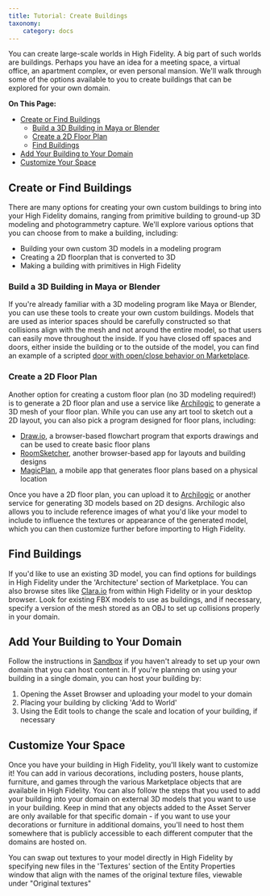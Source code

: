 ```yaml
---
title: Tutorial: Create Buildings
taxonomy:
    category: docs
---
```


You can create large-scale worlds in High Fidelity. A big part of such worlds are buildings. Perhaps you have an idea for a meeting space, a virtual office, an apartment complex, or even personal mansion. We'll walk through some of the options available to you to create buildings that can be explored for your own domain.

**On This Page:**

+ [Create or Find Buildings](#create-or-find-buildings)
  + [Build a 3D Building in Maya or Blender](#build-a-3d-building-in-maya-or-blender)
  + [Create a 2D Floor Plan](#create-a-2d-floor-plan)
  + [Find Buildings](#find-buildings)
+ [Add Your Building to Your Domain](#add-your-building-to-your-domain)
+ [Customize Your Space](#customize-your-space)

## Create or Find Buildings

There are many options for creating your own custom buildings to bring into your High Fidelity domains, ranging from primitive building to ground-up 3D modeling and photogrammetry capture. We'll explore various options that you can choose from to make a building, including:

- Building your own custom 3D models in a modeling program
- Creating a 2D floorplan that is converted to 3D
- Making a building with primitives in High Fidelity

### Build a 3D Building in Maya or Blender

If you're already familiar with a 3D modeling program like Maya or Blender, you can use these tools to create your own custom buildings. Models that are used as interior spaces should be carefully constructed so that collisions align with the mesh and not around the entire model, so that users can easily move throughout the inside. If you have closed off spaces and doors, either inside the building or to the outside of the model, you can find an example of a scripted [door with open/close behavior on Marketplace](https://highfidelity.com/marketplace?q=door).

### Create a 2D Floor Plan

Another option for creating a custom floor plan (no 3D modeling required!) is to generate a 2D floor plan and use a service like [Archilogic](http://archilogic.com/) to generate a 3D mesh of your floor plan. While you can use any art tool to sketch out a 2D layout, you can also pick a program designed for floor plans, including:

- [Draw.io](https://www.draw.io/), a browser-based flowchart program that exports drawings and can be used to create basic floor plans
- [RoomSketcher](http://www.roomsketcher.com/), another browser-based app for layouts and building designs
- [MagicPlan](http://www.sensopia.com/), a mobile app that generates floor plans based on a physical location

Once you have a 2D floor plan, you can upload it to [Archilogic](http://archilogic.com/) or another service for generating 3D models based on 2D designs. Archilogic also allows you to include reference images of what you'd like your model to include to influence the textures or appearance of the generated model, which you can then customize further before importing to High Fidelity.

## Find Buildings

If you'd like to use an existing 3D model, you can find options for buildings in High Fidelity under the 'Architecture' section of Marketplace. You can also browse sites like [Clara.io](http://clara.io/) from within High Fidelity or in your desktop browser. Look for existing FBX models to use as buildings, and if necessary, specify a version of the mesh stored as an OBJ to set up collisions properly in your domain.

## Add Your Building to Your Domain

Follow the instructions in [Sandbox](https://wiki.highfidelity.com/wiki/Sandbox) if you haven't already to set up your own domain that you can host content in. If you're planning on using your building in a single domain, you can host your building by:

1. Opening the Asset Browser and uploading your model to your domain
2. Placing your building by clicking 'Add to World'
3. Using the Edit tools to change the scale and location of your building, if necessary

## Customize Your Space

Once you have your building in High Fidelity, you'll likely want to customize it! You can add in various decorations, including posters, house plants, furniture, and games through the various Marketplace objects that are available in High Fidelity. You can also follow the steps that you used to add your building into your domain on external 3D models that you want to use in your building. Keep in mind that any objects added to the Asset Server are only available for that specific domain - if you want to use your decorations or furniture in additional domains, you'll need to host them somewhere that is publicly accessible to each different computer that the domains are hosted on.

You can swap out textures to your model directly in High Fidelity by specifying new files in the 'Textures' section of the Entity Properties window that align with the names of the original texture files, viewable under "Original textures"
